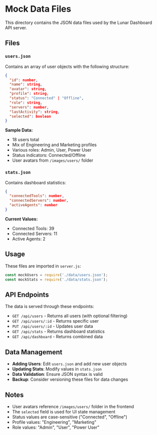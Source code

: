 # Mock Data Files

This directory contains the JSON data files used by the Lunar Dashboard API server.

## Files

### `users.json`
Contains an array of user objects with the following structure:
```json
{
  "id": number,
  "name": string,
  "avatar": string,
  "profile": string,
  "status": "Connected" | "Offline",
  "role": string,
  "servers": number,
  "lastActivity": string,
  "selected": boolean
}
```

**Sample Data:**
- 18 users total
- Mix of Engineering and Marketing profiles
- Various roles: Admin, User, Power User
- Status indicators: Connected/Offline
- User avatars from `/images/users/` folder

### `stats.json`
Contains dashboard statistics:
```json
{
  "connectedTools": number,
  "connectedServers": number,
  "activeAgents": number
}
```

**Current Values:**
- Connected Tools: 39
- Connected Servers: 11
- Active Agents: 2

## Usage

These files are imported in `server.js`:
```javascript
const mockUsers = require('./data/users.json');
const mockStats = require('./data/stats.json');
```

## API Endpoints

The data is served through these endpoints:
- `GET /api/users` - Returns all users (with optional filtering)
- `GET /api/users/:id` - Returns specific user
- `PUT /api/users/:id` - Updates user data
- `GET /api/stats` - Returns dashboard statistics
- `GET /api/dashboard` - Returns combined data

## Data Management

- **Adding Users**: Edit `users.json` and add new user objects
- **Updating Stats**: Modify values in `stats.json`
- **Data Validation**: Ensure JSON syntax is valid
- **Backup**: Consider versioning these files for data changes

## Notes

- User avatars reference `/images/users/` folder in the frontend
- The `selected` field is used for UI state management
- Status values are case-sensitive ("Connected", "Offline")
- Profile values: "Engineering", "Marketing"
- Role values: "Admin", "User", "Power User"
